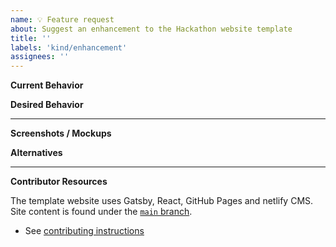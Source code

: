 ```yaml
---
name: 💡 Feature request
about: Suggest an enhancement to the Hackathon website template
title: ''
labels: 'kind/enhancement'
assignees: ''
---
```


**Current Behavior**

<!-- A brief description of what the problem is. (e.g. I need to be able to...) -->

**Desired Behavior**

<!-- A brief description of the enhancement. -->

---

**Screenshots / Mockups**

<!-- Add any other context or screenshots about the feature request here. -->

**Alternatives**

<!-- A brief description of any alternative solutions or features you've considered. -->

---

**Contributor Resources**

The template website uses Gatsby, React, GitHub Pages and netlify CMS. Site content is found under the [`main` branch](https://github.com/Limbo-Hacks/Hackathon-website-template).

- See [contributing instructions](https://github.com/Limbo-Hacks/Hackathon-website-template/blob/version3-starter/CONTRIBUITING.md)
